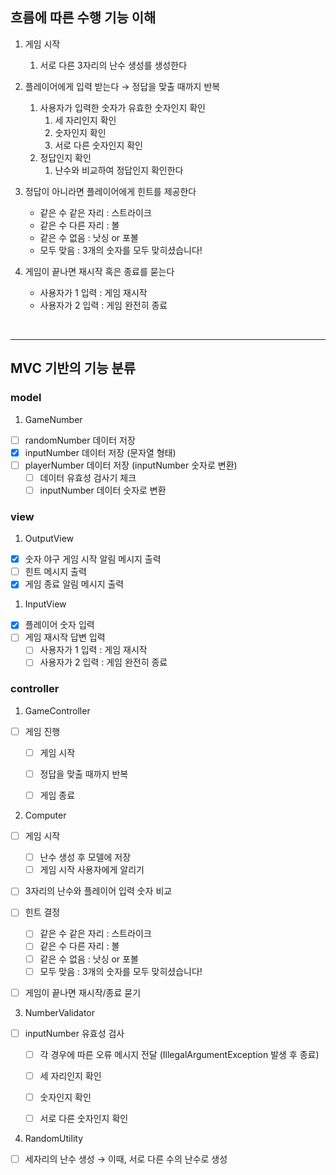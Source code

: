 ## 흐름에 따른 수행 기능 이해

1. 게임 시작 
   1) 서로 다른 3자리의 난수 생성를 생성한다


2. 플레이어에게 입력 받는다 → 정답을 맞출 때까지 반복
   1. 사용자가 입력한 숫자가 유효한 숫자인지 확인
      1) 세 자리인지 확인
      2) 숫자인지 확인
      3) 서로 다른 숫자인지 확인
   2. 정답인지 확인
      1) 난수와 비교하여 정답인지 확인한다


3. 정답이 아니라면 플레이어에게 힌트를 제공한다
   - 같은 수 같은 자리 : 스트라이크
   - 같은 수 다른 자리 : 볼 
   - 같은 수 없음 : 낫싱 or 포볼 
   - 모두 맞음 : 3개의 숫자를 모두 맞히셨습니다!


4. 게임이 끝나면 재시작 혹은 종료를 묻는다
   - 사용자가 1 입력 : 게임 재시작
   - 사용자가 2 입력 : 게임 완전히 종료

<br>

---
## MVC 기반의 기능 분류
### model

1. GameNumber
- [ ]  randomNumber 데이터 저장
- [x]  inputNumber 데이터 저장 (문자열 형태)
- [ ]  playerNumber 데이터 저장 (inputNumber 숫자로 변환)
   - [ ]  데이터 유효성 검사기 체크 
   - [ ]  inputNumber 데이터 숫자로 변환

### view

1. OutputView
- [x]  숫자 야구 게임 시작 알림 메시지 출력
- [ ]  힌트 메시지 출력
- [x]  게임 종료 알림 메시지 출력

1. InputView
- [x]  플레이어 숫자 입력
- [ ]  게임 재시작 답변 입력
   - [ ]  사용자가 1 입력 : 게임 재시작
   - [ ]  사용자가 2 입력 : 게임 완전히 종료

### controller
1. GameController
- [ ]  게임 진행
   - [ ]  게임 시작
   - [ ]  정답을 맞출 때까지 반복
   - [ ]  게임 종료


2. Computer
- [ ]  게임 시작
   - [ ]  난수 생성 후 모델에 저장
   - [ ]  게임 시작 사용자에게 알리기
- [ ]  3자리의 난수와 플레이어 입력 숫자 비교
- [ ]  힌트 결정
   - [ ]  같은 수 같은 자리 : 스트라이크
   - [ ]  같은 수 다른 자리 : 볼
   - [ ]  같은 수 없음 : 낫싱 or 포볼
   - [ ]  모두 맞음 : 3개의 숫자를 모두 맞히셨습니다!
- [ ]  게임이 끝나면 재시작/종료 묻기


3. NumberValidator
- [ ]  inputNumber 유효성 검사
   - [ ]  각 경우에 따른 오류 메시지 전달 (IllegalArgumentException 발생 후 종료)
   - [ ]  세 자리인지 확인
   - [ ]  숫자인지 확인
   - [ ]  서로 다른 숫자인지 확인


4. RandomUtility
- [ ]  세자리의 난수 생성 → 이때, 서로 다른 수의 난수로 생성
